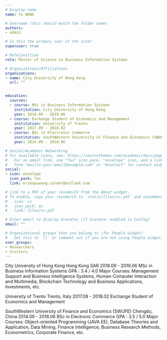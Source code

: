```yaml
---
# Display name
name: Yu WANG

# Username (this should match the folder name)
authors:
- admin

# Is this the primary user of the site?
superuser: true

# Role/position
role: Master of Science in Business Information Systems

# Organizations/Affiliations
organizations:
- name: City University of Hong Kong
  url: ""


education:
  courses:
  - course: MSc in Business Information Systems
    institution: City University of Hong Kong
    year: 2018.09 - 2019.06
  - course: Exchange Student of Economics and Management
    institution: University of Trento
    year: 2017.09 - 2018.02
  - course: BSc in Electronic Commerce
    institution: SouthWestern University of Finance and Economics (SWUFE)
    year: 2014.09 - 2018.06

# Social/Academic Networking
# For available icons, see: https://sourcethemes.com/academic/docs/page-builder/#icons
#   For an email link, use "fas" icon pack, "envelope" icon, and a link in the
#   form "mailto:your-email@example.com" or "#contact" for contact widget.
social:
- icon: envelope
  icon_pack: fas
  link: erikayuwang.career@outlook.com

# Link to a PDF of your resume/CV from the About widget.
# To enable, copy your resume/CV to `static/files/cv.pdf` and uncomment the lines below.
# - icon: cv
#   icon_pack: ai
#   link: files/cv.pdf

# Enter email to display Gravatar (if Gravatar enabled in Config)
email: ""

# Organizational groups that you belong to (for People widget)
#   Set this to `[]` or comment out if you are not using People widget.
user_groups:
- Researchers
- Visitors
---
```

City University of Hong Kong     Hong Kong SAR     2018.09 - 2019.06
MSc in Business Information Systems                   GPA : 3.4 / 4.0
Major Courses: Management Support and Business Intelligence Systems, Human-Computer Interaction and Multimedia, Blockchain Technology and Business Applications, Investments, etc.

University of Trento        Trento, Italy         2017.09 - 2018.02
Exchange Student of Economics and Management

SouthWestern University of Finance and Economics (SWUFE)    Chengdu, China      2014.09 - 2018.06
BSc in Electronic Commerce            GPA : 3.5 / 5.0
Major Courses: Object-oriented Programming (JAVA EE), Database Theories and Application, Data Mining,
Finance Intelligence, Business Research Methods, Econometrics, Corporate Finance, etc.
